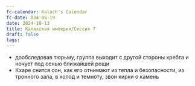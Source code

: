 ```yaml
---
fc-calendar: Kalach's Calendar
fc-date: 834-05-19
date: 2024-10-13
title: Калахская империя/Сессия 7
draft: false
tags:
---
```

- дообследовав тюрьму, группа выходит с другой стороны хребта и ночует под сенью ближайшей рощи 
- Кхаре снится сон, как его отнимают из тепла и безопасности, из тронного зала, в холод и темноту, звон кирки о камень